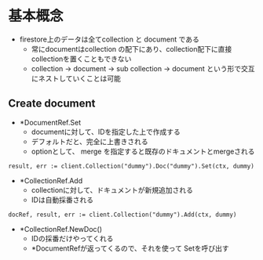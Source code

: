 
# 基本概念
- firestore上のデータは全てcollection と document である
  - 常にdocumentはcollection の配下にあり、collection配下に直接collectionを置くこともできない
  - collection → document → sub collection → document という形で交互にネストしていくことは可能


## Create document
- *DocumentRef.Set
    -  documentに対して、IDを指定した上で作成する
	- デフォルトだと、完全に上書きされる
	- optionとして、 merge を指定すると既存のドキュメントとmergeされる

```
result, err := client.Collection("dummy").Doc("dummy").Set(ctx, dummy)
```

- *CollectionRef.Add
  - collectionに対して、ドキュメントが新規追加される
  - IDは自動採番される

```
docRef, result, err := client.Collection("dummy").Add(ctx, dummy)
```

- *CollectionRef.NewDoc()
  - IDの採番だけやってくれる
  - *DocumentRefが返ってくるので、それを使って Setを呼び出す


<!--stackedit_data:
eyJoaXN0b3J5IjpbLTYyNzcxNTYxMCwxNTc1MzQxNTU5XX0=
-->